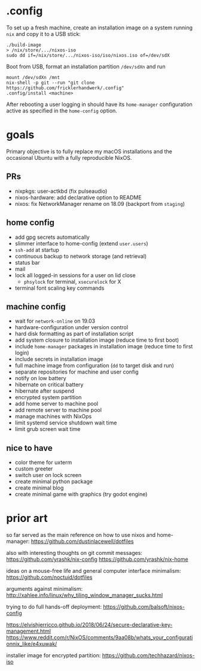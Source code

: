 # .config

To set up a fresh machine, create an installation image on a system running `nix` and copy it to a USB stick:

    ./build-image
    > /nix/store/.../nixos-iso
    sudo dd if=/nix/store/.../nixos-iso/iso/nixos.iso of=/dev/sdX

Boot from USB, format an installation partition `/dev/sdXn` and run

    mount /dev/sdXn /mnt
    nix-shell -p git --run "git clone https://github.com/fricklerhandwerk/.config"
    .config/install <machine>

After rebooting a user logging in should have its `home-manager` configuration active as specified in the `home-config` option.

# goals

Primary objective is to fully replace my macOS installations and the occasional Ubuntu with a fully reproducible NixOS.

## PRs

- nixpkgs: user-actkbd (fix pulseaudio)
- nixos-hardware: add declarative option to README
- nixos: fix NetworkManager rename on 18.09 (backport from `staging`)

## home config

- add gpg secrets automatically
- slimmer interface to home-config (extend `user.users`)
- `ssh-add` at startup
- continuous backup to network storage (and retrieval)
- status bar
- mail
- lock all logged-in sessions for a user on lid close
  - `phsylock` for terminal, `xsecurelock` for X
- terminal font scaling key commands

## machine config

- wait for `network-online` on 19.03
- hardware-configuration under version control
- hard disk formatting as part of installation script
- add system closure to installation image (reduce time to first boot)
- include `home-manager` packages in installation image (reduce time to first login)
- include secrets in installation image
- full machine image from configuration (`dd` to target disk and run)
- separate repositories for machine and user config
- notify on low battery
- hibernate on critical battery
- hibernate after suspend
- encrypted system partition
- add home server to machine pool
- add remote server to machine pool
- manage machines with NixOps
- limit systemd service shutdown wait time
- limit grub screen wait time

## nice to have

- color theme for uxterm
- custom greeter
- switch user on lock screen
- create minimal python package
- create minimal blog
- create minimal game with graphics (try godot engine)

# prior art

so far served as the main reference on how to use nixos and home-manager:
https://github.com/dustinlacewell/dotfiles

also with interesting thoughts on git commit messages:
https://github.com/yrashk/nix-config
https://github.com/yrashk/nix-home

ideas on a mouse-free life and general computer interface minimalism:
https://github.com/noctuid/dotfiles

arguments against minimalism:
http://xahlee.info/linux/why_tiling_window_manager_sucks.html

trying to do full hands-off deployment:
https://github.com/balsoft/nixos-config

https://elvishjerricco.github.io/2018/06/24/secure-declarative-key-management.html
https://www.reddit.com/r/NixOS/comments/9aa08b/whats_your_configurationnix_like/e4xuwak/

installer image for encrypted partition:
https://github.com/techhazard/nixos-iso

